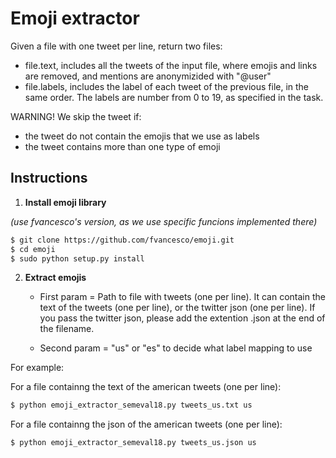 Emoji extractor
===== 

Given a file with one tweet per line, return two files:
	
* file.text, includes all the tweets of the input file, where emojis and links are removed, and mentions are anonymizided with "@user"
* file.labels, includes the label of each tweet of the previous file, in the same order. The labels are number from 0 to 19, as specified in the task.
	
WARNING! We skip the tweet if: 
	
* the tweet do not contain the emojis that we use as labels
* the tweet contains more than one type of emoji

Instructions
-----------------
1. **Install emoji library** 

*(use fvancesco's version, as we use specific funcions implemented there)* 

```bash
$ git clone https://github.com/fvancesco/emoji.git
$ cd emoji
$ sudo python setup.py install
```

2. **Extract emojis**

	* First param =  Path to file with tweets (one per line). It can contain the text of the tweets (one per line), or the twitter json (one per line).  If you pass the twitter json, please add the extention .json at the end of the filename.

	* Second param = "us" or "es" to decide what label mapping to use

For example:

For a file containng the text of the american tweets (one per line): 

```bash
$ python emoji_extractor_semeval18.py tweets_us.txt us
```
For a file containng the json of the american tweets (one per line): 

```bash
$ python emoji_extractor_semeval18.py tweets_us.json us
```
